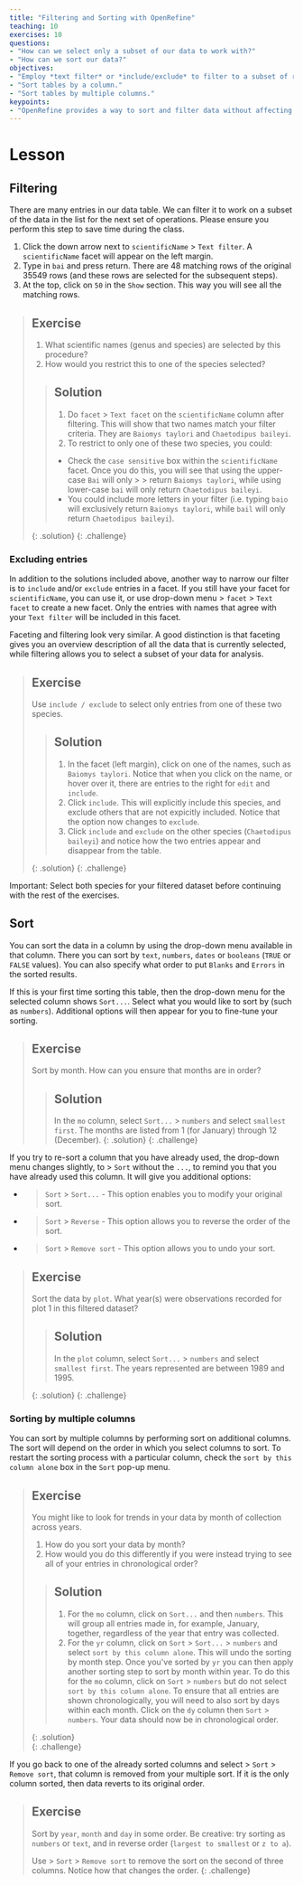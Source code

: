 ```yaml
---
title: "Filtering and Sorting with OpenRefine"
teaching: 10
exercises: 10
questions:
- "How can we select only a subset of our data to work with?"
- "How can we sort our data?"
objectives:
- "Employ *text filter* or *include/exclude* to filter to a subset of rows."
- "Sort tables by a column."
- "Sort tables by multiple columns."
keypoints:
- "OpenRefine provides a way to sort and filter data without affecting the raw data."
---
```


# Lesson

## Filtering

There are many entries in our data table. We can filter it to work on a subset of the data in the list for the next set of operations. Please ensure you perform this step to save time during the class.

1. Click the down arrow next to `scientificName` > `Text filter`. A `scientificName` facet will appear on the left margin.
2. Type in `bai` and press return. There are 48 matching rows of the original 35549 rows (and these rows are selected for the subsequent steps).
3. At the top, click on `50` in the `Show` section. This way you will see all the matching rows.

> ## Exercise
>
> 1. What scientific names (genus and species) are selected by this procedure?  
> 2. How would you restrict this to one of the species selected?  
> 
> > ## Solution
> > 1. Do `facet` > `Text facet` on the `scientificName` column after filtering. This will show that
> > two names match your filter criteria. They are `Baiomys taylori` and `Chaetodipus baileyi`.   
> > 2. To restrict to only one of these two species, you could:
> > * Check the `case sensitive` box within the `scientificName` facet. Once you do this, you will see that using the upper-case `Bai` will only > > return `Baiomys taylori`, while using lower-case `bai` will only return `Chaetodipus baileyi`.
> > * You could include more letters in your filter (i.e. typing `baio` will exclusively return `Baiomys taylori`, while `bail` will only return `Chaetodipus baileyi`).
> > 
> {: .solution}
{: .challenge}

### Excluding entries


In addition to the solutions included above, another way to narrow our filter is to `include` and/or `exclude` entries in a facet. If you still have your facet for `scientificName`, you can use it, or use drop-down menu > `facet` > `Text facet` to create a new facet. Only the entries with names that agree with your `Text filter` will be included in this facet.

Faceting and filtering look very similar. A good distinction is that faceting gives you an overview description of all the data that 
is currently selected, while filtering allows you to select a subset of your data for analysis. 


> ## Exercise
>
> Use `include / exclude` to select only entries from one of these two species.
>
> > ## Solution
> > 
> > 1. In the facet (left margin), click on one of the names, such as `Baiomys taylori`. Notice that when you click on the name, or hover
> > over it, there are entries to the right for `edit` and `include`. 
> > 2. Click `include`. This will explicitly include this species, and exclude others that are not expicitly included. Notice that the
> option now changes to `exclude`.
> > 3. Click `include` and `exclude` on the other species (`Chaetodipus baileyi`) and notice how the two entries appear and disappear
> >  from the table.
> > 
> {: .solution}
{: .challenge}

Important: Select both species for your filtered dataset before continuing with the rest of the exercises.

## Sort

You can sort the data in a column by using the drop-down menu available in that column.
There you can sort by `text`, `numbers`, `dates` or `booleans` (`TRUE` or `FALSE` values). You can also specify what order to put `Blanks` and `Errors` in the sorted results.

If this is your first time sorting this table, then the drop-down menu for the selected column shows `Sort...`. Select what you would like to sort by (such as `numbers`). Additional options will then appear for you to fine-tune your sorting.


> ## Exercise
>
> Sort by month. How can you ensure that months are in order?
> >
> > ## Solution
> > In the `mo` column, select `Sort...` > `numbers` and select `smallest first`. The months are listed from 1 (for January) through 12 (December).
> {: .solution}
{: .challenge}

If you try to re-sort a column that you have already used, the drop-down menu changes slightly, to > `Sort` without the `...`, to remind you that you have already used this column. It will give you additional options:

* > `Sort` > `Sort...` - This option enables you to modify your original sort. 
* > `Sort` > `Reverse` - This option allows you to reverse the order of the sort.
* > `Sort` > `Remove sort` - This option allows you to undo your sort.

> ## Exercise
> 
> Sort the data by `plot`. What year(s) were observations recorded for plot 1 in this filtered dataset?
> 
> > ## Solution
> > In the `plot` column, select `Sort...` > `numbers` and select `smallest first`. The years represented are between 1989 and 1995.
> > 
> {: .solution}
{: .challenge}


### Sorting by multiple columns

You can sort by multiple columns by performing sort on additional columns. The sort will depend on the order in which you select columns to sort. To restart the sorting process with a particular column, check the `sort by this column alone` box in the `Sort` pop-up menu.

> ## Exercise
>
> You might like to look for trends in your data by month of collection across years.     
> 1. How do you sort your data by month?   
> 2. How would you do this differently if you were instead trying to see all of your entries in chronological order?  
> 
> > ## Solution
> > 
> > 1. For the `mo` column, click on `Sort...` and then `numbers`. This will group all entries made in, for example, January,
> > together, regardless of the year that entry was collected.  
> > 2. For the `yr` column, click on `Sort` > `Sort...` > `numbers` and select `sort by this column alone`. This will undo the 
> > sorting by month step. Once you've sorted by `yr` you can then apply another sorting step to sort by month within year. To do this
> > for the `mo` column, click on `Sort` > `numbers` but do not select `sort by this column alone`. To ensure that all entries are shown 
> > chronologically, you will need to also sort by days within each month.  Click on the `dy` column then `Sort` > `numbers`.  Your data should now be in chronological order. 
> > 
> {: .solution}  
{: .challenge}

If you go back to one of the already sorted columns and select > `Sort` > `Remove sort`, that column is removed from your multiple sort. If it is the only column sorted, then data reverts to its original order.

> ## Exercise
>
> Sort by `year`, `month` and `day` in some order. Be creative: try sorting as `numbers` or `text`, and in reverse order (`largest to smallest` or `z to a`).
>
> Use > `Sort` > `Remove sort` to remove the sort on the second of three columns. Notice how that changes the order.
{: .challenge}

